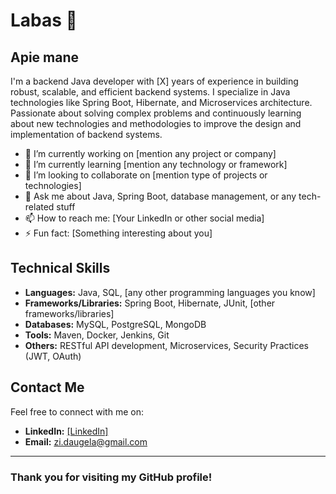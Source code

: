 # Labas 👋

## Apie mane
I'm a backend Java developer with [X] years of experience in building robust, scalable, and efficient backend systems. I specialize in Java technologies like Spring Boot, Hibernate, and Microservices architecture. Passionate about solving complex problems and continuously learning about new technologies and methodologies to improve the design and implementation of backend systems.

- 🔭 I’m currently working on [mention any project or company]
- 🌱 I’m currently learning [mention any technology or framework]
- 👯 I’m looking to collaborate on [mention type of projects or technologies]
- 💬 Ask me about Java, Spring Boot, database management, or any tech-related stuff
- 📫 How to reach me: [Your LinkedIn or other social media]
- ⚡ Fun fact: [Something interesting about you]

## Technical Skills
- **Languages:** Java, SQL, [any other programming languages you know]
- **Frameworks/Libraries:** Spring Boot, Hibernate, JUnit, [other frameworks/libraries]
- **Databases:** MySQL, PostgreSQL, MongoDB
- **Tools:** Maven, Docker, Jenkins, Git
- **Others:** RESTful API development, Microservices, Security Practices (JWT, OAuth)

## Contact Me
Feel free to connect with me on:
- **LinkedIn:** [[LinkedIn]](https://www.linkedin.com/in/%C5%BEilvinas-daug%C4%97la-993839263/)
- **Email:** zi.daugela@gmail.com

---

### Thank you for visiting my GitHub profile!
